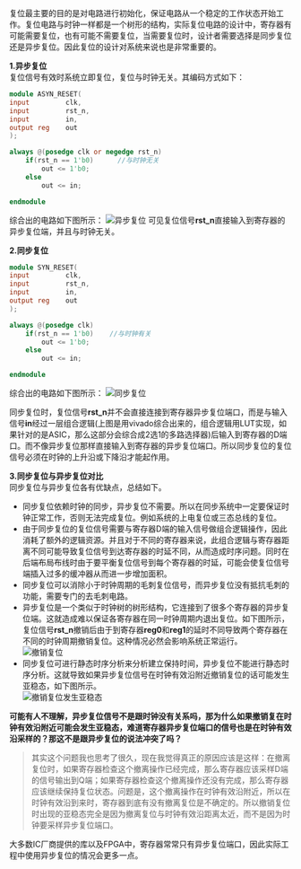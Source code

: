 
复位最主要的目的是对电路进行初始化，保证电路从一个稳定的工作状态开始工作。复位电路与时钟一样都是一个树形的结构，实际复位电路的设计中，寄存器有可能需要复位，也有可能不需要复位，当需要复位时，设计者需要选择是同步复位还是异步复位。因此复位的设计对系统来说也是非常重要的。

**1.异步复位**  
复位信号有效时系统立即复位，复位与时钟无关。其编码方式如下：
```verilog
module ASYN_RESET(
input         clk,
input         rst_n,
input         in,
output reg    out
);

always @(posedge clk or negedge rst_n)
	if(rst_n == 1'b0)      //与时钟无关
		out <= 1'b0;
    else
		out <= in;

endmodule
```
综合出的电路如下图所示：
![异步复位](F:/1-SOFT_PROJECT/WeChat_Repos/ClassicalCircuitDesign_RESET/images/asyn_reset.PNG "异步复位")
可见复位信号**rst_n**直接输入到寄存器的异步复位端，并且与时钟无关。

**2.同步复位**  
```verilog
module SYN_RESET(
input         clk,
input         rst_n,
input         in,
output reg    out
);

always @(posedge clk)
	if(rst_n == 1'b0)    //与时钟有关
		out <= 1'b0;
    else
		out <= in;

endmodule

```
综合出的电路如下图所示：
![同步复位](F:/1-SOFT_PROJECT/WeChat_Repos/ClassicalCircuitDesign_RESET/images/syn_reset.PNG "同步复位")

同步复位时，复位信号**rst_n**并不会直接连接到寄存器异步复位端口，而是与输入信号**in**经过一层组合逻辑(上图是用vivado综合出来的，组合逻辑用LUT实现，如果针对的是ASIC，那么这部分会综合成2选1的多路选择器)后输入到寄存器的D端口。而不像异步复位那样直接输入到寄存器的异步复位端口。所以同步复位的复位信号必须在时钟的上升沿或下降沿才能起作用。


**3.同步复位与异步复位对比**  
同步复位与异步复位各有优缺点，总结如下。

* 同步复位依赖时钟的同步，异步复位不需要。所以在同步系统中一定要保证时钟正常工作，否则无法完成复位。例如系统的上电复位或三态总线的复位。  
* 由于同步复位的复位信号需要与寄存器D端的输入信号做组合逻辑操作，因此消耗了额外的逻辑资源。并且对于不同的寄存器来说，此组合逻辑与寄存器距离不同可能导致复位信号到达寄存器的时延不同，从而造成时序问题。同时在后端布局布线时由于要平衡复位信号到每个寄存器的时延，可能会使复位信号端插入过多的缓冲器从而进一步增加面积。
* 同步复位可以消除小于时钟周期的毛刺复位信号，而异步复位没有抵抗毛刺的功能，需要专门的去毛刺电路。
* 异步复位是一个类似于时钟树的树形结构，它连接到了很多个寄存器的异步复位端。这就造成难以保证各寄存器在同一时钟周期内退出复位。如下图所示，复位信号**rst_n**撤销后由于到寄存器**reg0**和**reg1**的延时不同导致两个寄存器在不同的时钟周期撤销复位。这种情况必然会影响系统正常运行。   
![撤销复位](F:/1-SOFT_PROJECT/WeChat_Repos/ClassicalCircuitDesign_RESET/images/timing.PNG "撤销复位")   
* 同步复位可进行静态时序分析来分析建立保持时间，异步复位不能进行静态时序分析。这就导致如果异步复位信号在时钟有效沿附近撤销复位的话可能发生亚稳态，如下图所示。   
![撤销复位发生亚稳态](F:/1-SOFT_PROJECT/WeChat_Repos/ClassicalCircuitDesign_RESET/images/metastable.PNG "撤销复位发生亚稳态")   

**可能有人不理解，异步复位信号不是跟时钟没有关系吗，那为什么如果撤销复在时钟有效沿附近可能会发生亚稳态，难道寄存器异步复位端口的信号也是在时钟有效沿采样的？那这不是跟异步复位的说法冲突了吗？**    
>其实这个问题我也思考了很久，现在我觉得真正的原因应该是这样：在撤离复位时，如果寄存器检查这个撤离操作已经完成，那么寄存器应该采样D端的信号输出到Q端；如果寄存器检查这个撤离操作还没有完成，那么寄存器应该继续保持复位状态。问题是，这个撤离操作在时钟有效沿附近，所以在时钟有效沿到来时，寄存器到底有没有撤离复位是不确定的。所以撤销复位时出现的亚稳态完全是因为撤离复位与时钟有效沿距离太近，而不是因为时钟要采样异步复位端口。


大多数IC厂商提供的库以及FPGA中，寄存器常常只有异步复位端口，因此实际工程中使用异步复位的情况会更多一点。